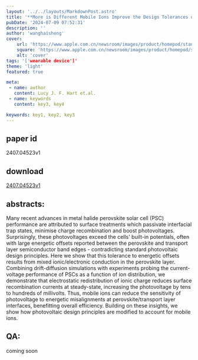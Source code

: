```yaml
---
layout: '../../layouts/MarkdownPost.astro'
title: '**More is Different Mobile Ions Improve the Design Tolerances of Perovskite Solar Cells**'
pubDate: '2024-07-09 07:52:31'
description: ''
author: 'wanghaisheng'
cover:
    url: 'https://www.apple.com.cn/newsroom/images/product/homepod/standard/Apple-HomePod-hero-230118_big.jpg.large_2x.jpg'
    square: 'https://www.apple.com.cn/newsroom/images/product/homepod/standard/Apple-HomePod-hero-230118_big.jpg.large_2x.jpg'
    alt: 'cover'
tags: '['wearable device']' 
theme: 'light'
featured: true

meta:
 - name: author
   content: Lucy J. F. Hart et.al.
 - name: keywords
   content: key3, key4

keywords: key1, key2, key3
---
```


## paper id
2407.04523v1
## download
[2407.04523v1](http://arxiv.org/abs/2407.04523v1)
## abstracts:
Many recent advances in metal halide perovskite solar cell (PSC) performance are attributed to surface treatments which passivate interfacial trap states, minimise charge recombination and boost photovoltages. Surprisingly, these photovoltages exceed the cells' built-in potentials, often with large energetic offsets reported between the perovskite and transport layer semiconductor band edges - contradicting standard photovoltaic design principles. Here we show that this tolerance to energetic offsets results from mixed ionic/electronic conduction in the perovskite layer. Combining drift-diffusion simulations with experiments probing the current-voltage performance of PSCs as a function of ion distribution, we demonstrate that electrostatic redistribution of ionic charge reduces surface recombination currents at steady-state, increasing the photovoltage by tens to hundreds of millivolts. Thus, mobile ions can reduce the sensitivity of photovoltage to energetic misalignments at perovskite/transport layer interfaces, benefitting overall efficiency. Building on these insights, we show how photovoltaic design principles are modified to account for mobile ions.
## QA:
coming soon
